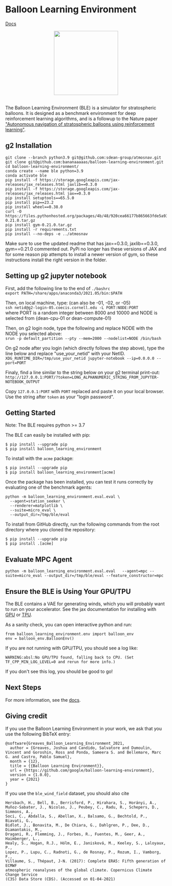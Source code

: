# Balloon Learning Environment
[Docs][docs]

<div align="center">
  <img src="https://github.com/google/balloon-learning-environment/blob/master/docs/imgs/ble_logo_small.png?raw=True"
       height="200px">
  <br><br>
</div>

The Balloon Learning Environment (BLE) is a simulator for stratospheric
balloons. It is designed as a benchmark environment for deep reinforcement
learning algorithms, and is a followup to the Nature paper
["Autonomous navigation of stratospheric balloons using reinforcement learning"](https://www.nature.com/articles/s41586-020-2939-8).


## g2 Installation

```
git clone --branch python3.9 git@github.com:sdean-group/atmosnav.git
git clone git@github.com:bananaaaaas/balloon-learning-environment.git
cd balloon-learning-environment/
conda create --name ble python=3.9
conda activate ble
pip install -f https://storage.googleapis.com/jax-releases/jax_releases.html jaxlib==0.3.0
pip install -f https://storage.googleapis.com/jax-releases/jax_releases.html jax==0.3.0
pip install setuptools==65.5.0
pip install pip==23.2
pip install wheel==0.38.0
curl -O https://files.pythonhosted.org/packages/4b/48/920cea66177b865663fde5a9390a59de0ef3b642ad98106ac1d8717d7005/gym-0.21.0.tar.gz 
pip install gym-0.21.0.tar.gz
pip install -r requirements.txt
pip install --no-deps -e ../atmosnav
```

Make sure to use the updated readme that has jax==0.3.0, jaxlib==0.3.0, gym==0.21.0 commented out. PyPi no longer has these versions of JAX and for some reason pip attempts to install a newer version of gym, so these instructions install the right version in the folder.

## Setting up g2 jupyter notebook
First, add the following line to the end of `./bashrc`\
`export PATH=/share/apps/anaconda3/2021.05/bin:$PATH`

Then, on local machine, type: (can also be -01, -02, or -05)\
`ssh netid@g2-login-05.coecis.cornell.edu -L PORT:NODE:PORT`\
where PORT is a random integer between 8000 and 10000 and NODE is selected from {dean-cpu-01 or dean-compute-01}

Then, on g2 login node, type the following and replace NODE with the NODE you selected above:\
`srun -p default_partition --pty --mem=2000 --nodelist=NODE /bin/bash`

On g2 node after you login (which directly follows the step above), type the line below and replace "use_your_netid" with your NetID.\
`XDG_RUNTIME_DIR=/tmp/use_your_netid jupyter-notebook --ip=0.0.0.0 --port=PORT`

Finaly, find a line similar to the string below on your g2 terminal print-out:\
`http://127.0.0.1:PORT/?token=LONG_ALPHANUMERIC_STRING_FROM_JUPYTER-NOTEBOOK_OUTPUT`

Copy `127.0.0.1:PORT` with `PORT` replaced and paste it on your local browser. Use the string after `token` as your "login password".

## Getting Started

Note: The BLE requires python >= 3.7

The BLE can easily be installed with pip:

```
$ pip install --upgrade pip
$ pip install balloon_learning_environment
```

To install with the `acme` package:

```
$ pip install --upgrade pip
$ pip install balloon_learning_environment[acme]
```

Once the package has been installed, you can test it runs correctly by
evaluating one of the benchmark agents:

```
python -m balloon_learning_environment.eval.eval \
  --agent=station_seeker \
  --renderer=matplotlib \
  --suite=micro_eval \
  --output_dir=/tmp/ble/eval
```

To install from GitHub directly, run the following commands from the root
directory where you cloned the repository:

```
$ pip install --upgrade pip
$ pip install .[acme]
```

## Evaluate MPC Agent

```
python -m balloon_learning_environment.eval.eval   --agent=mpc --suite=micro_eval --output_dir=/tmp/ble/eval --feature_constructor=mpc
```

## Ensure the BLE is Using Your GPU/TPU

The BLE contains a VAE for generating winds, which you will probably want
to run on your accelerator. See the jax documentation for installing with
[GPU](https://github.com/google/jax#pip-installation-gpu-cuda) or
[TPU](https://github.com/google/jax#pip-installation-google-cloud-tpu).

As a sanity check, you can open interactive python and run:

```
from balloon_learning_environment.env import balloon_env
env = balloon_env.BalloonEnv()
```

If you are not running with GPU/TPU, you should see a log like:

```
WARNING:absl:No GPU/TPU found, falling back to CPU. (Set TF_CPP_MIN_LOG_LEVEL=0 and rerun for more info.)
```

If you don't see this log, you should be good to go!

## Next Steps

For more information, see the [docs][docs].

## Giving credit

If you use the Balloon Learning Environment in your work, we ask that you use
the following BibTeX entry:

```
@software{Greaves_Balloon_Learning_Environment_2021,
  author = {Greaves, Joshua and Candido, Salvatore and Dumoulin, Vincent and Goroshin, Ross and Ponda, Sameera S. and Bellemare, Marc G. and Castro, Pablo Samuel},
  month = {12},
  title = {{Balloon Learning Environment}},
  url = {https://github.com/google/balloon-learning-environment},
  version = {1.0.0},
  year = {2021}
}
```

If you use the `ble_wind_field` dataset, you should also cite

```
Hersbach, H., Bell, B., Berrisford, P., Hirahara, S., Horányi, A.,
Muñoz‐Sabater, J., Nicolas, J., Peubey, C., Radu, R., Schepers, D., Simmons, A.,
Soci, C., Abdalla, S., Abellan, X., Balsamo, G., Bechtold, P., Biavati, G.,
Bidlot, J., Bonavita, M., De Chiara, G., Dahlgren, P., Dee, D., Diamantakis, M.,
Dragani, R., Flemming, J., Forbes, R., Fuentes, M., Geer, A., Haimberger, L.,
Healy, S., Hogan, R.J., Hólm, E., Janisková, M., Keeley, S., Laloyaux, P.,
Lopez, P., Lupu, C., Radnoti, G., de Rosnay, P., Rozum, I., Vamborg, F.,
Villaume, S., Thépaut, J-N. (2017): Complete ERA5: Fifth generation of ECMWF
atmospheric reanalyses of the global climate. Copernicus Climate Change Service
(C3S) Data Store (CDS). (Accessed on 01-04-2021)
```


[docs]: https://balloon-learning-environment.readthedocs.io/en/latest/
